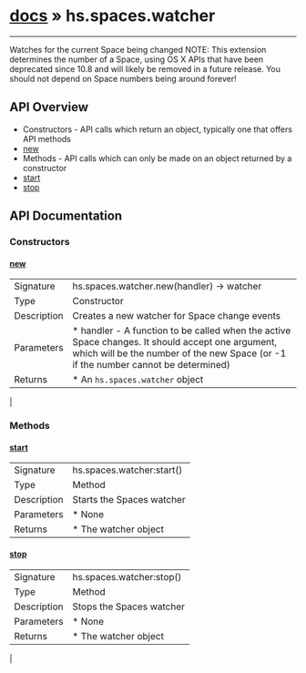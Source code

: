 # [docs](index.md) » hs.spaces.watcher
---

Watches for the current Space being changed
NOTE: This extension determines the number of a Space, using OS X APIs that have been deprecated since 10.8 and will likely be removed in a future release. You should not depend on Space numbers being around forever!

## API Overview
* Constructors - API calls which return an object, typically one that offers API methods
 * [new](#new)
* Methods - API calls which can only be made on an object returned by a constructor
 * [start](#start)
 * [stop](#stop)

## API Documentation
### Constructors

#### [new](#new)
|             |                 |
| ------------|-----------------|
| Signature   | hs.spaces.watcher.new(handler) -> watcher  |
| Type        | Constructor |
| Description | Creates a new watcher for Space change events |
| Parameters |  * handler - A function to be called when the active Space changes. It should accept one argument, which will be the number of the new Space (or -1 if the number cannot be determined) |
| Returns |  * An `hs.spaces.watcher` object |
 |

### Methods

#### [start](#start)
|             |                 |
| ------------|-----------------|
| Signature   | hs.spaces.watcher:start()  |
| Type        | Method |
| Description | Starts the Spaces watcher |
| Parameters |  * None |
| Returns |  * The watcher object |


#### [stop](#stop)
|             |                 |
| ------------|-----------------|
| Signature   | hs.spaces.watcher:stop()  |
| Type        | Method |
| Description | Stops the Spaces watcher |
| Parameters |  * None |
| Returns |  * The watcher object |
 |
